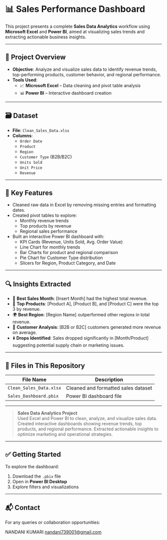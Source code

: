 
# 📊 Sales Performance Dashboard

This project presents a complete **Sales Data Analytics** workflow using **Microsoft Excel** and **Power BI**, aimed at visualizing sales trends and extracting actionable business insights.

---

## 🚀 Project Overview

- **Objective**: Analyze and visualize sales data to identify revenue trends, top-performing products, customer behavior, and regional performance.
- **Tools Used**:  
  - 📈 **Microsoft Excel** – Data cleaning and pivot table analysis  
  - 📊 **Power BI** – Interactive dashboard creation

---

## 🗃️ Dataset

- **File**: `Clean_Sales_Data.xlsx`
- **Columns**:
  - `Order Date`
  - `Product`
  - `Region`
  - `Customer Type` (B2B/B2C)
  - `Units Sold`
  - `Unit Price`
  - `Revenue`

---

## 📌 Key Features

- Cleaned raw data in Excel by removing missing entries and formatting dates.
- Created pivot tables to explore:
  - Monthly revenue trends
  - Top products by revenue
  - Regional sales performance
- Built an interactive Power BI dashboard with:
  - KPI Cards (Revenue, Units Sold, Avg. Order Value)
  - Line Chart for monthly trends
  - Bar Charts for product and regional comparison
  - Pie Chart for Customer Type distribution
  - Slicers for Region, Product Category, and Date

---

## 🔍 Insights Extracted

- 📆 **Best Sales Month**: [Insert Month] had the highest total revenue.
- 🥇 **Top Products**: [Product A], [Product B], and [Product C] were the top 3 by revenue.
- 🌍 **Best Region**: [Region Name] outperformed other regions in total revenue.
- 🤝 **Customer Analysis**: [B2B or B2C] customers generated more revenue on average.
- ⬇️ **Drops Identified**: Sales dropped significantly in [Month/Product] suggesting potential supply chain or marketing issues.

---

## 📂 Files in This Repository

| File Name                    | Description                                  |
|-----------------------------|----------------------------------------------|
| `Clean_Sales_Data.xlsx`     | Cleaned and formatted sales dataset          |
| `Sales_Dashboard.pbix`      | Power BI dashboard file                      |

---

> **Sales Data Analytics Project**  
> Used Excel and Power BI to clean, analyze, and visualize sales data. Created interactive dashboards showing revenue trends, top products, and regional performance. Extracted actionable insights to optimize marketing and operational strategies.

---

## ✅ Getting Started

To explore the dashboard:

1. Download the `.pbix` file
2. Open in **Power BI Desktop**
3. Explore filters and visualizations

---

## 📬 Contact

For any queries or collaboration opportunities:

  NANDANI KUMARI
  nandani739001@gmail.com


